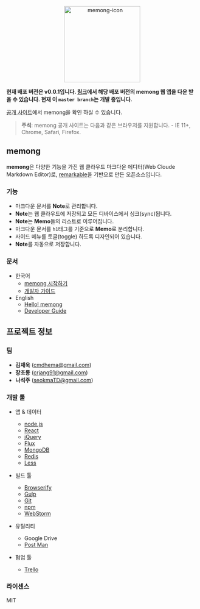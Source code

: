 <p align="center">
	<img src="https://farm6.staticflickr.com/5807/22355066874_d11ee88c9a.jpg" alt="memong-icon" width="200px" />
</p>

**현재 배포 버전은 v0.0.1입니다. [링크](https://github.com/carret/memong/releases/tag/v0.0.1)에서 해당 배포 버전의 memong 웹 앱을 다운 받을 수 있습니다. 현재 이 ``master branch``는 개발 중입니다.**

[공개 사이트](http://memong.xyz/)에서 memong을 확인 하실 수 있습니다.

> **주석**: memong 공개 사이트는 다음과 같은 브라우저를 지원합니다. - IE 11+, Chrome, Safari, Firefox.



## memong
**memong**은 다양한 기능을 가진 웹 클라우드 마크다운 에디터(Web Cloude Markdown Editor)로, [remarkable](https://github.com/jonschlinkert/remarkable)을 기반으로 만든 오픈소스입니다.


### 기능
* 마크다운 문서를 **Note**로 관리합니다.
* **Note**는 웹 클라우드에 저장되고 모든 디바이스에서 싱크(sync)됩니다.
* **Note**는 **Memo**들의 리스트로 이루어집니다.
* 마크다운 문서를 ``h1``태그를 기준으로 **Memo**로 분리합니다.
* 사이드 메뉴를 토글(toggle) 하도록 디자인되어 있습니다.
* **Note**를 자동으로 저장합니다.

### 문서
* 한국어
	* [memong 시작하기](https://github.com/carret/memong/blob/master/docs/KR/memong%20%EC%8B%9C%EC%9E%91%ED%95%98%EA%B8%B0.md)
	* [개발자 가이드](https://github.com/carret/memong/blob/master/docs/KR/%EA%B0%9C%EB%B0%9C%EC%9E%90%20%EA%B0%80%EC%9D%B4%EB%93%9C.md)
* English
	* [Hello! memong](https://github.com/carret/memong/blob/master/docs/EN/Hello%20memong!.md)
	* [Developer Guide](https://github.com/carret/memong/blob/master/docs/EN/Developer%20Guide.md)


## 프로젝트 정보
### 팀
* **김재욱** ([cmdhema@gmail.com](mailto:cmdhema@gmail.com))
* **장초롱** ([crjang91@gmail.com](mailto:crjang91@gmail.com))
* **나석주** ([seokmaTD@gmail.com](mailto:seokmaTD@gmail.com))


### 개발 툴
* 앱 & 데이터
	* [node.js](https://nodejs.org)
	* [React](https://facebook.github.io/react/)
	* [jQuery](https://jquery.com/)
	* [Flux](https://facebook.github.io/flux/)
	* [MongoDB](https://www.mongodb.org/)
	* [Redis](http://www.redis.io/)
	* [Less](http://lesscss.org/)
	
* 빌드 툴
	* [Browserify](http://browserify.org/)
	* [Gulp](http://gulpjs.com/)
	* [Git](https://git-scm.com/)
	* [npm](https://www.npmjs.com/)
	* [WebStorm](https://www.jetbrains.com/webstorm/)
	
* 유틸리티
	* Google Drive
	* [Post Man](https://www.getpostman.com/)

* 협업 툴
	* [Trello](https://trello.com/)


### 라이센스
MIT
